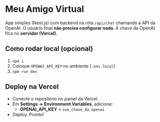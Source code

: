 # Meu Amigo Virtual

App simples (Next.js) com backend na rota `/api/chat` chamando a API da OpenAI.
O usuário final **não precisa configurar nada**. A chave da OpenAI fica no **servidor (Vercel)**.

## Como rodar local (opcional)
1. `npm i`
2. Coloque `OPENAI_API_KEY` no ambiente (`.env.local`)
3. `npm run dev`

## Deploy na Vercel
- Conecte o repositório no painel da Vercel.
- Em **Settings → Environment Variables**, adicione:
  - **OPENAI_API_KEY** = `sua_chave_da_openai`
- Deploy. Pronto!
